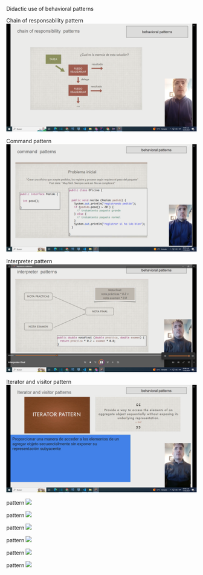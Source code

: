 Didactic use of behavioral patterns


Chain of responsability pattern
[![Chain-responsability](images/video-chainRes.png)](https://youtu.be/WKXTOdMLPQw)


Command pattern
[![Command](images/video-command.png)](https://youtu.be/VpkBKZk1fZg)



Interpreter pattern
[![Interpreter](images/video-interpreter.png)](https://youtu.be/iUQZPZb_orA)



Iterator and visitor pattern
[![IterartorVisitor](images/video-visitor.png)](https://youtu.be/WZk0Py2Jafw)


pattern
[![](images)]()


pattern
[![](images)]()


pattern
[![](images)]()



pattern
[![](images)]()



pattern
[![](images)]()



pattern
[![](images)]()

